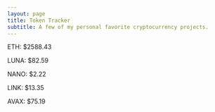 ```yaml
---
layout: page
title: Token Tracker
subtitle: A few of my personal favorite cryptocurrency projects.
---
```


<!--BEGINCRYPTOINPUT-->
ETH: $2588.43

LUNA: $82.59

NANO: $2.22

LINK: $13.35

AVAX: $75.19

<!--ENDCRYPTOINPUT-->
